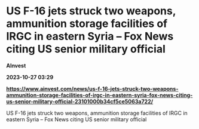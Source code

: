 # US F-16 jets struck two weapons, ammunition storage facilities of IRGC in eastern Syria – Fox News citing US senior military official
**AInvest**

**2023-10-27 03:29**

**https://www.ainvest.com/news/us-f-16-jets-struck-two-weapons-ammunition-storage-facilities-of-irgc-in-eastern-syria-fox-news-citing-us-senior-military-official-23101000b34cf5ce5063a722/**

US F-16 jets struck two weapons, ammunition storage facilities of IRGC in eastern Syria – Fox News citing US senior military official